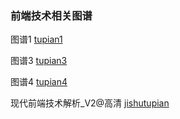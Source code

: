 ### 前端技术相关图谱

图谱1
[tupian1](/mdsource/img/jishuzhan1.png)

图谱3
[tupian3](/mdsource/img/jishuzhan3.png)

图谱4
[tupian4](/mdsource/img/jishuzhan4.png)

现代前端技术解析_V2@高清
[jishutupian](/mdsource/img/现代前端技术解析_V2@高清.jpg)